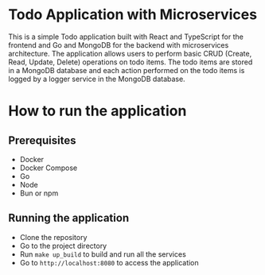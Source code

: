 # Todo Application with Microservices
This is a simple Todo application built with React and TypeScript for the frontend and Go and MongoDB for the backend with microservices architecture. The application allows users to perform basic CRUD (Create, Read, Update, Delete) operations on todo items. The todo items are stored in a MongoDB database and each action performed on the todo items is logged by a logger service in the MongoDB database.

# How to run the application

## Prerequisites

- Docker
- Docker Compose
- Go
- Node
- Bun or npm

## Running the application
- Clone the repository
- Go to the project directory
- Run `make up_build` to build and run all the services
- Go to `http://localhost:8080` to access the application